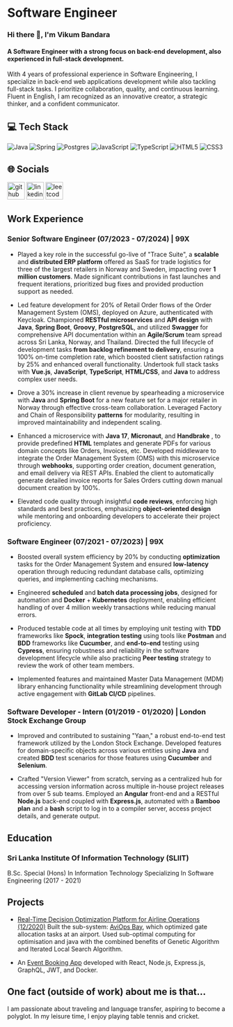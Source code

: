 # Software Engineer

### Hi there 👋, I'm Vikum Bandara
#### A Software Engineer with a strong focus on back-end development, also experienced in full-stack development.

With 4 years of professional experience in Software Engineering, I specialize in back-end web applications development while also tackling full-stack tasks. I prioritize collaboration, quality, and continuous learning. Fluent in English, I am recognized as an innovative creator, a strategic thinker, and a confident communicator.

## 💻 Tech Stack
![Java](https://img.shields.io/badge/java-%23ED8B00.svg?style=for-the-badge&logo=openjdk&logoColor=white) ![Spring](https://img.shields.io/badge/spring-%236DB33F.svg?style=for-the-badge&logo=spring&logoColor=white) ![Postgres](https://img.shields.io/badge/postgres-%23316192.svg?style=for-the-badge&logo=postgresql&logoColor=white) ![JavaScript](https://img.shields.io/badge/javascript-%23323330.svg?style=for-the-badge&logo=javascript&logoColor=%23F7DF1E) ![TypeScript](https://img.shields.io/badge/typescript-%23007ACC.svg?style=for-the-badge&logo=typescript&logoColor=white) ![HTML5](https://img.shields.io/badge/html5-%23E34F26.svg?style=for-the-badge&logo=html5&logoColor=white) ![CSS3](https://img.shields.io/badge/css3-%231572B6.svg?style=for-the-badge&logo=css3&logoColor=white)

## 🌐 Socials
[<img src='https://cdn.jsdelivr.net/npm/simple-icons@3.0.1/icons/github.svg' alt='github' height='40'>](https://github.com/vikumR)  [<img src='https://cdn.jsdelivr.net/npm/simple-icons@3.0.1/icons/linkedin.svg' alt='linkedin' height='40'>](https://www.linkedin.com/in/vikum-bandara/)  [<img src='https://cdn.jsdelivr.net/npm/simple-icons@3.0.1/icons/leetcode.svg' alt='leetcode' height='40'>](https://leetcode.com/u/VRB11/)  

## Work Experience
### Senior Software Engineer (07/2023 - 07/2024) | 99X
- Played a key role in the successful go-live of "Trace Suite", a **scalable** and **distributed ERP platform** offered as SaaS for trade logistics for three of the largest retailers in Norway and Sweden, impacting over **1 million customers**. Made significant contributions in fast launches and frequent iterations, prioritized bug fixes and provided production support as needed.

- Led feature development for 20% of Retail Order flows of the Order Management System (OMS), deployed on Azure, authenticated with Keycloak. Championed **RESTful microservices** and **API design** with **Java**, **Spring Boot**, **Groovy**, **PostgreSQL**, and utilized **Swagger** for comprehensive API documentation within an **Agile/Scrum** team spread across Sri Lanka, Norway, and Thailand. Directed the full lifecycle of development tasks **from backlog refinement to delivery**, ensuring a 100% on-time completion rate, which boosted client satisfaction ratings by 25% and enhanced overall functionality. Undertook full stack tasks with **Vue.js**, **JavaScript**, **TypeScript**, **HTML/CSS**, and **Java** to address complex user needs.

- Drove a 30% increase in client revenue by spearheading a microservice with **Java** and **Spring Boot** for a new feature set for a major retailer in Norway through effective cross-team collaboration. Leveraged Factory and Chain of Responsibility **patterns** for modularity, resulting in improved maintainability and independent scaling.

- Enhanced a microservice with **Java 17**, **Micronaut**, and **Handbrake** , to provide predefined **HTML** templates and generate PDFs for various domain concepts like Orders, Invoices, etc. Developed middleware to integrate the Order Management System (OMS) with this microservice through **webhooks**, supporting order creation, document generation, and email delivery via REST APIs. Enabled the client to automatically generate detailed invoice reports for Sales Orders cutting down manual document creation by 100%.

- Elevated code quality through insightful **code reviews**, enforcing high standards and best practices, emphasizing **object-oriented design** while mentoring and onboarding developers to accelerate their project proficiency.

### Software Engineer (07/2021 - 07/2023) | 99X
- Boosted overall system efficiency by 20% by conducting **optimization** tasks for the Order Management System and ensured **low-latency** operation through reducing redundant database calls, optimizing queries, and implementing caching mechanisms.

- Engineered **scheduled** and **batch data processing jobs**, designed for automation and **Docker** + **Kubernetes** deployment, enabling efficient handling of over 4 million weekly transactions while reducing manual errors.

- Produced testable code at all times by employing unit testing with **TDD** frameworks like **Spock**, **integration testing** using tools like **Postman** and **BDD** frameworks like **Cucumber**, and **end-to-end** testing using **Cypress**, ensuring robustness and reliability in the software development lifecycle while also practicing **Peer testing** strategy to review the work of other team members.

- Implemented features and maintained Master Data Management (MDM) library enhancing functionality while streamlining development through active engagement with **GitLab CI/CD** pipelines.

### Software Developer - Intern (01/2019 - 01/2020) | London Stock Exchange Group
- Improved and contributed to sustaining "Yaan," a robust end-to-end test framework utilized by the London Stock Exchange. Developed features for domain-specific objects across various entities using **Java** and created **BDD** test scenarios for those features using **Cucumber** and **Selenium**.

- Crafted "Version Viewer" from scratch, serving as a centralized hub for accessing version information across multiple in-house project releases from over 5 sub teams. Employed an **Angular** front-end and a RESTful **Node.js** back-end coupled with **Express.js**, automated with a **Bamboo plan** and a **bash** script to log in to a compiler server, access project details, and generate output.

## Education
### Sri Lanka Institute Of Information Technology (SLIIT)
B.Sc. Special (Hons) In Information Technology Specializing In Software Engineering (2017 - 2021)

## Projects
- [Real-Time Decision Optimization Platform for Airline Operations (12/2020)](https://ieeexplore.ieee.org/document/9357157)
Built the sub-system: [AviOps Bay](https://github.com/vikumR/AviOps_Bay), which optimized gate allocation tasks at an airport. Used sub-optimal computing for optimisation and java with the combined benefits of Genetic Algorithm and Iterated Local Search Algorithm.

- An [Event Booking App](https://github.com/vikumR/react-graphql-event-booking-app) developed with React, Node.js, Express.js, GraphQL, JWT, and Docker.

## One fact (outside of work) about me is that...
I am passionate about traveling and language transfer, aspiring to become a polyglot. In my leisure time, I enjoy playing table tennis and cricket.
